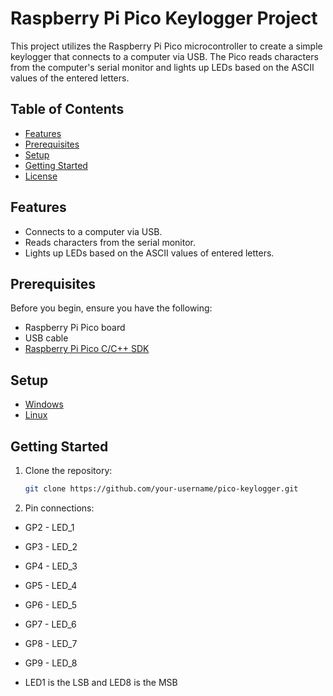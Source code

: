 # Raspberry Pi Pico Keylogger Project

This project utilizes the Raspberry Pi Pico microcontroller to create a simple keylogger that connects to a computer via USB. The Pico reads characters from the computer's serial monitor and lights up LEDs based on the ASCII values of the entered letters.

## Table of Contents

- [Features](#features)
- [Prerequisites](#prerequisites)
- [Setup](#Setup)
- [Getting Started](#getting-started)
- [License](#license)

## Features

- Connects to a computer via USB.
- Reads characters from the serial monitor.
- Lights up LEDs based on the ASCII values of entered letters.

## Prerequisites

Before you begin, ensure you have the following:

- Raspberry Pi Pico board
- USB cable
- [Raspberry Pi Pico C/C++ SDK](https://github.com/raspberrypi/pico-sdk)

## Setup

- [Windows](https://www.raspberrypi.com/news/raspberry-pi-pico-windows-installer)
- [Linux](https://www.raspberrypi.com/documentation/microcontrollers/c_sdk.html)

## Getting Started

1. Clone the repository:

   ```bash
   git clone https://github.com/your-username/pico-keylogger.git

2. Pin connections:

- GP2 - LED_1
- GP3 - LED_2
- GP4 - LED_3
- GP5 - LED_4
- GP6 - LED_5
- GP7 - LED_6
- GP8 - LED_7
- GP9 - LED_8

- LED1 is the LSB and LED8 is the MSB
